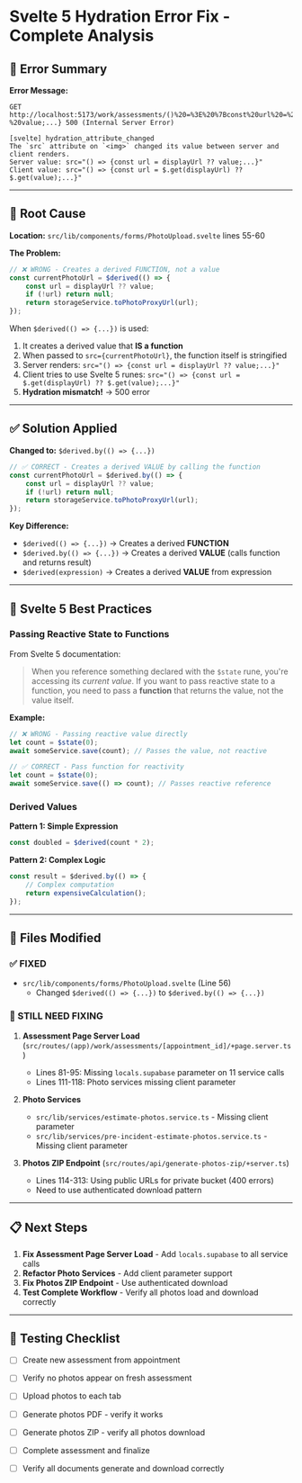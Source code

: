 # Svelte 5 Hydration Error Fix - Complete Analysis

## 🔴 Error Summary

**Error Message:**
```
GET http://localhost:5173/work/assessments/()%20=%3E%20%7Bconst%20url%20=%20displayUrl%20??%20value;...} 500 (Internal Server Error)

[svelte] hydration_attribute_changed
The `src` attribute on `<img>` changed its value between server and client renders.
Server value: src="() => {const url = displayUrl ?? value;...}"
Client value: src="() => {const url = $.get(displayUrl) ?? $.get(value);...}"
```

---

## 🎯 Root Cause

**Location:** `src/lib/components/forms/PhotoUpload.svelte` lines 55-60

**The Problem:**
```typescript
// ❌ WRONG - Creates a derived FUNCTION, not a value
const currentPhotoUrl = $derived(() => {
    const url = displayUrl ?? value;
    if (!url) return null;
    return storageService.toPhotoProxyUrl(url);
});
```

When `$derived(() => {...})` is used:
1. It creates a derived value that **IS a function**
2. When passed to `src={currentPhotoUrl}`, the function itself is stringified
3. Server renders: `src="() => {const url = displayUrl ?? value;...}"`
4. Client tries to use Svelte 5 runes: `src="() => {const url = $.get(displayUrl) ?? $.get(value);...}"`
5. **Hydration mismatch!** → 500 error

---

## ✅ Solution Applied

**Changed to:** `$derived.by(() => {...})`

```typescript
// ✅ CORRECT - Creates a derived VALUE by calling the function
const currentPhotoUrl = $derived.by(() => {
    const url = displayUrl ?? value;
    if (!url) return null;
    return storageService.toPhotoProxyUrl(url);
});
```

**Key Difference:**
- `$derived(() => {...})` → Creates a derived **FUNCTION**
- `$derived.by(() => {...})` → Creates a derived **VALUE** (calls function and returns result)
- `$derived(expression)` → Creates a derived **VALUE** from expression

---

## 📝 Svelte 5 Best Practices

### Passing Reactive State to Functions

From Svelte 5 documentation:

> When you reference something declared with the `$state` rune, you're accessing its _current value_. If you want to pass reactive state to a function, you need to pass a **function** that returns the value, not the value itself.

**Example:**
```typescript
// ❌ WRONG - Passing reactive value directly
let count = $state(0);
await someService.save(count); // Passes the value, not reactive

// ✅ CORRECT - Pass function for reactivity
let count = $state(0);
await someService.save(() => count); // Passes reactive reference
```

### Derived Values

**Pattern 1: Simple Expression**
```typescript
const doubled = $derived(count * 2);
```

**Pattern 2: Complex Logic**
```typescript
const result = $derived.by(() => {
    // Complex computation
    return expensiveCalculation();
});
```

---

## 🔧 Files Modified

### ✅ FIXED
- `src/lib/components/forms/PhotoUpload.svelte` (Line 56)
  - Changed `$derived(() => {...})` to `$derived.by(() => {...})`

### 🔴 STILL NEED FIXING

1. **Assessment Page Server Load** (`src/routes/(app)/work/assessments/[appointment_id]/+page.server.ts`)
   - Lines 81-95: Missing `locals.supabase` parameter on 11 service calls
   - Lines 111-118: Photo services missing client parameter

2. **Photo Services** 
   - `src/lib/services/estimate-photos.service.ts` - Missing client parameter
   - `src/lib/services/pre-incident-estimate-photos.service.ts` - Missing client parameter

3. **Photos ZIP Endpoint** (`src/routes/api/generate-photos-zip/+server.ts`)
   - Lines 114-313: Using public URLs for private bucket (400 errors)
   - Need to use authenticated download pattern

---

## 📋 Next Steps

1. **Fix Assessment Page Server Load** - Add `locals.supabase` to all service calls
2. **Refactor Photo Services** - Add client parameter support
3. **Fix Photos ZIP Endpoint** - Use authenticated download
4. **Test Complete Workflow** - Verify all photos load and download correctly

---

## 🧪 Testing Checklist

- [ ] Create new assessment from appointment
- [ ] Verify no photos appear on fresh assessment
- [ ] Upload photos to each tab
- [ ] Generate photos PDF - verify it works
- [ ] Generate photos ZIP - verify all photos download
- [ ] Complete assessment and finalize
- [ ] Verify all documents generate and download correctly


